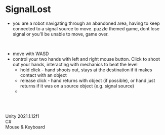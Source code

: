 # SignalLost

- you are a robot navigating through an abandoned area, having to keep connected to a signal source to move. puzzle themed game, dont lose signal or you'll be unable to move, game over.

<br />

- move with WASD
- control your two hands with left and right mouse button. Click to shoot out your hands, interacting with mechanics to beat the level
  - hold click - hand shoots out, stays at the destination if it makes contact with an object
  - release click - hand returns with object (if possible), or hand just returns if it was on a source object (e.g. signal source)
  - 
<br />
<br />

Unity 2021.1.12f1
<br />
C#
<br />
Mouse & Keyboard
<br />
